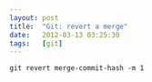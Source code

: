 ```yaml
---
layout: post
title:  "Git: revert a merge"
date:   2012-03-13 03:25:30
tags:   [git]
---
```



```
git revert merge-commit-hash -m 1
```
